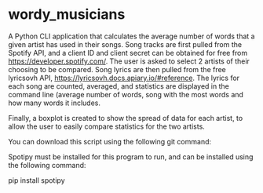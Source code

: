 # wordy_musicians
A Python CLI application that calculates the average number of words that a given artist has used in their songs. Song tracks are first pulled from the Spotify API, and a client ID and client secret can be obtained for free from https://developer.spotify.com/. The user is asked to select 2 artists of their choosing to be compared. Song lyrics are then pulled from the free lyricsovh API, https://lyricsovh.docs.apiary.io/#reference. The lyrics for each song are counted, averaged, and statistics are displayed in the command line (average number of words, song with the most words and how many words it includes.

Finally, a boxplot is created to show the spread of data for each artist, to allow the user to easily compare statistics for the two artists.

You can download this script using the following git command:

Spotipy must be installed for this program to run, and can be installed using the following command:

pip install spotipy


